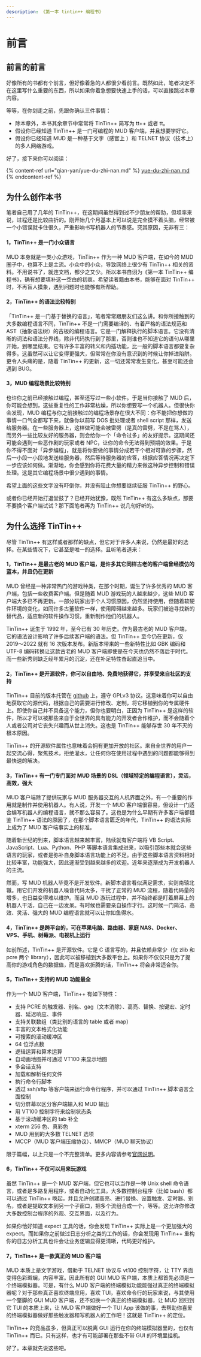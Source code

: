 ```yaml
---
description: 《第一本 tintin++ 编程书》
---
```


# 前言

## 前言的前言

好像所有的书都有个前言，但好像着急的人都很少看前言。既然如此，笔者决定不在这里写什么重要的东西，所以如果你着急想要快速上手的话，可以直接跳过本章内容。

等等，在你划走之前，先跟你确认三件事情：

* 除本章外，本书其余章节中常常将 TinTin++ 简写为 tt++ 或者 tt。
* 假设你已经知道 TinTin++ 是一门可编程的 MUD 客户端，并且想要学好它。
* 假设你已经知道 MUD 是一种基于文字（感官上 ）和 TELNET 协议（技术上）的多人网络游戏。

好了，接下来你可以阅读：

{% content-ref url="qian-yan/yue-du-zhi-nan.md" %}
[yue-du-zhi-nan.md](qian-yan/yue-du-zhi-nan.md)
{% endcontent-ref %}

## 为什么创作本书

笔者自己用了几年的 TinTin++，在这期间虽然得到过不少朋友的帮助，但坦率来说，过程还是比较曲折的。刚开始几个月基本上可以说是完全摸不着头脑，经常被一个小错误就卡住很久，严重影响书写机器人的节奏感。究其原因，无非有三：

#### 1，TinTin++ 是一门小众语言

MUD 本身就是一类小众游戏，TinTin++ 作为一种 MUD 客户端，在如今的 MUD 圈子中，也算不上是主流。小众中的小众，导致网络上很少有 TinTin++ 相关的资料。不用说书了，就连文档，都少之又少。所以本书自诩为《第一本 TinTin++ 编程书》，确有想要填补这一空白的初衷。希望读者籍由本书，能够在面对 TinTin++ 时，不再盲人摸象，遇到问题时也能够有所帮助。

#### 2，TinTin++ 的语法比较特别

「TinTin++ 是一门基于替换的语言」，笔者常常跟朋友们这么讲。和你所接触到的大多数编程语言不同，TinTin++ 不是一门需要编译的、有着严格的语法规范和 AST（抽象语法树）的古板的编程语言。它是一门解释执行的脚本语言。它没有清晰的词法和语法分界线，除非代码执行到了那里，否则谁也不知道它的语句从哪里开始，到哪里结束。它有许多丰富的转义和内插功能，比一般的脚本语言都要复杂得多。这虽然可以让它变得更强大，但常常在你没有意识到的时候让你掉进陷阱。更令人头痛的是，随着 TinTin++ 的更新，这一切还常常发生变化，甚至可能还会遇到 BUG。

#### 3，MUD 编程场景比较特别

也许你之前已经接触过编程，甚至还写过一些小软件。于是当你接触了 MUD 后，你可能会想到，这些重复性的工作非常枯燥，所以你想要写一个机器人。但很快你会发现，MUD 编程与你之前接触过的编程场景存在很大不同：你不能把你想做的事情一口气全都写下来，就像你以前写 DOS 批处理或者 shell script 那样，发送给服务器。在一些服务器上，这样做可能会被雷劈（是真的雷劈，不是在骂人），而另外一些比较友好的服务器，则会给你一个「命令过多」的友好提示。这期间还可能会遇到一些恶作剧的玩家或者 NPC，让你的命令无法得到预期的效果。于是你不得不面对「异步编程」，就是将你要做的事情分成若干个相对可靠的步骤，然后一小段一小段地发送给服务器，然后等待服务器的应答，根据应答情况再决定下一步应该如何做。渐渐地，你会感到你将花费大量的精力来做这种异步控制和错误处理。这是其它编程场景中很少遇到的事情。

希望上面的这些文字没有吓倒你，并没有阻止你想要继续征服 TinTin++ 的野心。

或者你已经开始打退堂鼓了？已经开始犹豫，既然 TinTin++ 有这么多缺点，那要不要换个客户端试试？那下面笔者再为 TinTin++ 说几句好听的。

## 为什么选择 TinTin++

尽管 TinTin++ 有这样或者那样的缺点，但它对于许多人来说，仍然是最好的选择。在某些情况下，它甚至是唯一的选择。且听笔者道来：

#### 1，TinTin++ 是最古老的 MUD 客户端，是许多其它同样古老的客户端曾经模仿的蓝本，并且仍在更新

MUD 曾经是一种非常热门的游戏种类，在那个时期，诞生了许多优秀的 MUD 客户端，包括一些收费客户端。但是随着 MUD 游戏玩的人越来越少，这些 MUD 客户端大多已不再更新。一部分玩家出于个人习惯原因，仍然坚持使用，但随着软硬件环境的变化，如同许多古董软件一样，使用障碍越来越多。玩家们被迫寻找新的替代品，适应新的软件操作习惯，重新制作他们的机器人。

TinTin++ 诞生于 1992 年，至今已有 30 年历史。作为最古老的 MUD 客户端，它的语法设计影响了许多后续客户端的语法。但 TinTin++ 至今仍在更新，仅 2019～2022 就有 16 次版本发布。新版本带来的一些新特性比如 GBK 编码和 UTF-8 编码转换让这款古老的 MUD 客户端即使是在今天也仍然不落后于时代。而一些新秀则缺乏经年累月的沉淀，还在补足特性奋起直追当中。

#### 2，TinTin++ 是开源软件，你可以自由地、免费地获得它，并享受来自社区的支持

TinTin++ 目前的版本托管在 [github](https://github.com/scandum/tintin) 上，遵守 GPLv3 协议。这意味着你可以自由地获取它的源代码，根据自己的需要进行修改、定制，将它移植到你的专属硬件上。即使你自己并不具备这个能力，但你也要明白，正因为 TinTin++ 是这样的软件，所以才可以被那些来自于全世界的具有能力的开发者合作维护，而不会随着个人或者公司对它丧失兴趣而从世上消失。这也是 TinTin++ 能够存世 30 年不灭的根本原因。

TinTin++ 的开源软件属性也意味着会拥有更加开放的社区。来自全世界的用户一起交流心得，聚焦技术，拒绝灌水，让任何你在使用过程中遇到的问题都能够得到最快速的解决。

#### 3，TinTin++ 有一门专门面对 MUD 场景的 DSL（领域特定的编程语言），灵活，高效，强大

MUD 客户端除了提供玩家与 MUD 服务器交互的人机界面之外，有一个重要的作用就是制作并使用机器人。有人说，开发一个 MUD 客户端很容易，但设计一门适合编写机器人的编程语言，就不那么容易了。这也是为什么早期有许多客户端都借鉴 TinTin++ 语法的原因了，在那个脚本语言匮乏的年代，TinTin++ 的语法实际上成为了 MUD 客户端事实上的标准。

随着新世纪的到来，脚本语言越来越丰富，陆续就有客户端将 VB Script、JavaScript、Lua、Python、PHP 等脚本语言集成进来，以吸引那些本就会这些语言的玩家，或者是弥补自身脚本语言功能上的不足。由于这些脚本语言资料相对比较丰富，功能强大，因此逐渐受到越来越多的欢迎。近年来逐渐成为开发机器人的主流。

然而，写 MUD 机器人毕竟不是开发软件。新脚本语言看似满足需求，实则南辕北辙。用它们开发的机器人噪音代码太多，干扰了正常的 MUD 流程，随着代码量的增多，也日益变得难以维护。而且 MUD 游玩过程中，并不始终都是盯着屏幕上的机器人干活，自己在一边发呆。有时候也需要亲自操作才行。这时候一门简洁、高效、灵活、强大的 MUD 编程语言就可以让你如鱼得水。

#### 4，TinTin++ 是跨平台的，可在苹果电脑、路由器、家庭 NAS、Docker、VPS、手机、树莓派、电视机上运行

如前所述，TinTin++ 是开源软件。它是 C 语言写的，并且依赖非常少（仅 zlib 和 pcre 两个 library），因此可以被移植到大多数平台上。如果你不仅仅只是为了提高你的游戏角色的数据值，而是喜欢折腾的话，TinTin++ 将会非常适合你。

#### 5，TinTin++ 支持的 MUD 功能最全

作为一个 MUD 客户端，TinTin++ 有如下特性：

* 支持 PCRE 的触发器、别名、gag（文本消除）、高亮、替换、按键宏、定时器、延迟响应、事件
* 支持关联数组（类比别的语言的 table 或者 map）
* 丰富的文本格式化功能
* 可搜索的滚动缓冲区
* 64 位浮点数
* 逻辑运算和算术运算
* 自动画地图并可通过 VT100 来显示地图
* 多会话支持
* 加载和解析任何文件
* 执行命令行脚本
* 透过 ssh/sftp 等客户端来运行命令行程序，并可以通过 TinTin++ 脚本语言全面控制
* 切分屏幕以区分客户端输入和 MUD 输出
* 用 VT100 控制字符来绘制状态条
* 基于滚动缓冲区的 tab 补全
* xterm 256 色、真彩色
* MUD 用到的大多数 TELNET 选项
* MCCP（MUD 客户端压缩协议）、MMCP（MUD 聊天协议）

限于篇幅，以上只是一个不完整清单。更多内容请参考[官网说明](https://tintin.mudhalla.net/)。

#### 6，TinTin++ 不仅可以用来玩游戏

虽然 TinTin++ 是一个 MUD 客户端，但它也可以当作是一种 Unix shell 命令语言，或者是多路复用程序，或者自动化工具。大多数控制台程序（比如 bash）都可以通过 TinTin++ 唤起，并且允许创建高亮、进行替换、设置触发、定时器、别名，或者是提取文本到另一个子窗口，把多个流组合成一个，等等。这允许你修改大多数控制台程序的外观、交互界面，以及行为。

如果你恰好知道 expect 工具的话，你会发现 TinTin++ 实际上是一个更加强大的 expect。而如果你之前做过日志分析之类的工作的话，你会发现用 TinTin++ 重构你的日志分析工具也许会让业务逻辑显得更清晰，代码更好维护。

#### 7，TinTin++ 是一款真正的 MUD 客户端

MUD 本质上是文字游戏，借助于 TELNET 协议与 vt100 控制字符，让 TTY 界面变得色彩斑斓，内容丰富。因此所有的 GUI MUD 客户端，本质上都首先必须是一个终端模拟器。可是，有什么 MUD 客户端的终端模拟功能能强过真正的终端模拟器呢？对于那些真正喜欢终端应用，喜欢 TUI，喜欢命令行的玩家来说，与其使用一个蹩脚的 GUI MUD 客户端，还不如换一个真正的终端模拟器，让 MUD 回归到它 TUI 的本质上来，让 MUD 客户端做好一个 TUI App 该做的事，去帮助你喜爱的终端模拟器做好那些触发器和写机器人的工作吧！这就是 TinTin++ 的定位。

TinTin++ 的竞品虽多，但真正可以脱离 GUI 运行在你的终端模拟器里的，也仅有 TinTin++ 而已。只有这样，也才有可能部署在那些不带 GUI 的环境里挂机。

好了。本章就先说这些吧。
